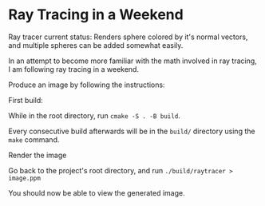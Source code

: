 # Ray Tracing in a Weekend

Ray tracer current status: Renders sphere colored by it's normal vectors, and multiple spheres can be added somewhat easily. 

In an attempt to become more familiar with the math involved in ray tracing, I am following ray tracing in a weekend. 

Produce an image by following the instructions:

First build:

While in the root directory, run `cmake -S . -B build`.

Every consecutive build afterwards will be in the `build/` directory using the `make` command.

Render the image

Go back to the project's root directory, and run `./build/raytracer > image.ppm`

You should now be able to view the generated image.
